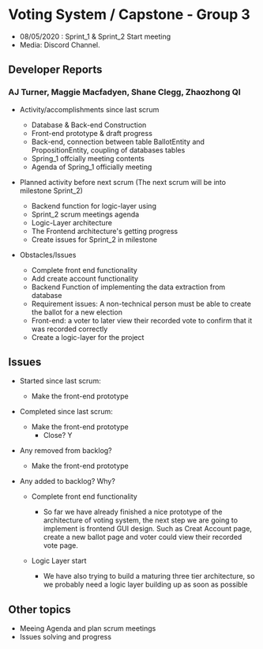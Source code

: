 #   Voting System / Capstone - Group 3

- 08/05/2020 : Sprint_1 & Sprint_2 Start meeting
- Media: Discord Channel.

##  Developer Reports

###  AJ Turner, Maggie Macfadyen, Shane Clegg,  Zhaozhong QI

-   Activity/accomplishments since last scrum
    -   Database & Back-end Construction
    -   Front-end prototype & draft progress
    -   Back-end, connection between table BallotEntity and PropositionEntity, coupling of databases tables
    -   Spring_1 offcially meeting contents
    -   Agenda of Spring_1 officially meeting

-   Planned activity before next scrum (The next scrum will be into milestone Sprint_2)
    -   Backend function for logic-layer using
    -   Sprint_2 scrum meetings agenda
    -   Logic-Layer architecture
    -   The Frontend architecture's getting progress
    -   Create issues for Sprint_2 in milestone

-   Obstacles/Issues
    -   Complete front end functionality
    -   Add create account functionality
    -   Backend Function of implementing the data extraction from database
    -   Requirement issues: A non-technical person must be able to create the ballot for a new election
    -   Front-end: a voter to later view their recorded vote to confirm that it was recorded correctly
    -   Create a logic-layer for the project
##  Issues

-   Started since last scrum:
    -   Make the front-end prototype

-   Completed since last scrum:
    -   Make the front-end prototype
        -   Close? Y

-   Any removed from backlog?
    -   Make the front-end prototype

-   Any added to backlog? Why?
    -   Complete front end functionality
        -   So far we have already finished a nice prototype of the architecture of voting system, the next step we are going to implement is frontend GUI design. Such as Creat Account page, create a new ballot page and voter could view their recorded vote page.

    -   Logic Layer start
        -   We have also trying to build a maturing three tier architecture, so we probably need a logic layer building up as soon as possible

##  Other topics

-   Meeing Agenda and plan scrum meetings
-   Issues solving and progress
